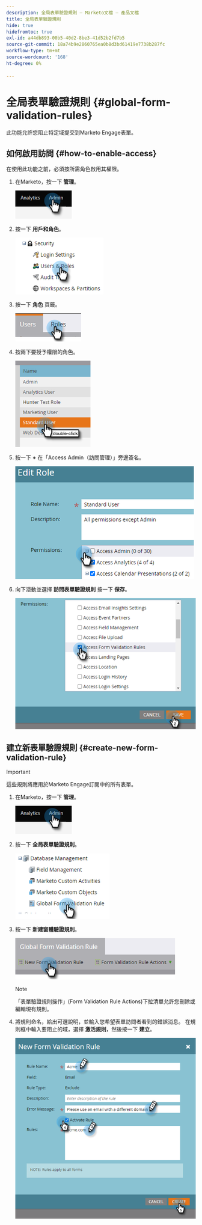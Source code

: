 ```yaml
---
description: 全局表單驗證規則 — Marketo文檔 — 產品文檔
title: 全局表單驗證規則
hide: true
hidefromtoc: true
exl-id: a44db893-00b5-40d2-8be3-41d52b2fd7b5
source-git-commit: 18a74b9e2860765ea0b8d3bd61419e7738b287fc
workflow-type: tm+mt
source-wordcount: '168'
ht-degree: 0%

---
```


# 全局表單驗證規則 {#global-form-validation-rules}

此功能允許您阻止特定域提交到Marketo Engage表單。

## 如何啟用訪問 {#how-to-enable-access}

在使用此功能之前，必須按所需角色啟用其權限。

1. 在Marketo，按一下 **管理**。

   ![](assets/global-form-validation-rules-1.png)

1. 按一下 **用戶和角色**。

   ![](assets/global-form-validation-rules-2.png)

1. 按一下 **角色** 頁籤。

   ![](assets/global-form-validation-rules-3.png)

1. 按兩下要授予權限的角色。

   ![](assets/global-form-validation-rules-4.png)

1. 按一下 **+** 在「Access Admin（訪問管理）」旁邊簽名。

   ![](assets/global-form-validation-rules-5.png)

1. 向下滾動並選擇 **訪問表單驗證規則** 按一下 **保存**。

   ![](assets/global-form-validation-rules-6.png)

## 建立新表單驗證規則 {#create-new-form-validation-rule}

>[!IMPORTANT]
>
>這些規則將應用於Marketo Engage訂閱中的所有表單。

1. 在Marketo，按一下 **管理**。

   ![](assets/global-form-validation-rules-7.png)

1. 按一下 **全局表單驗證規則**。

   ![](assets/global-form-validation-rules-8.png)

1. 按一下 **新建窗體驗證規則**。

   ![](assets/global-form-validation-rules-9.png)

   >[!NOTE]
   >
   >「表單驗證規則操作」(Form Validation Rule Actions)下拉清單允許您刪除或編輯現有規則。

1. 將規則命名，給出可選說明，並輸入您希望表單訪問者看到的錯誤消息。 在規則框中輸入要阻止的域，選擇 **激活規則**，然後按一下 **建立**。

   ![](assets/global-form-validation-rules-10.png)
